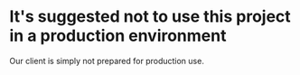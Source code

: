 # It's suggested not to use this project in a production environment
Our client is simply not prepared for production use.
